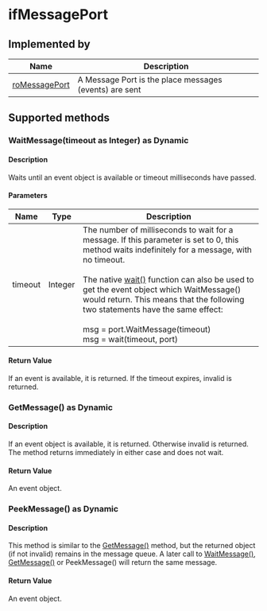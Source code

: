 ifMessagePort
=============

Implemented by
--------------

| Name | Description |
| --- | --- |
| [roMessagePort](/docs/references/brightscript/components/romessageport.md "roMessagePort") | A Message Port is the place messages (events) are sent |

Supported methods
-----------------

### WaitMessage(timeout as Integer) as Dynamic

#### Description

Waits until an event object is available or timeout milliseconds have passed.

#### Parameters

| Name | Type | Description |
| --- | --- | --- |
| timeout | Integer | The number of milliseconds to wait for a message. If this parameter is set to 0, this method waits indefinitely for a message, with no timeout.  <br>  <br>The native [wait()](/docs/references/brightscript/language/global-utility-functions.md#waittimeout-as-integer-port-as-object-as-object) function can also be used to get the event object which WaitMessage() would return. This means that the following two statements have the same effect:  <br><br>    msg = port.WaitMessage(timeout)<br>    msg = wait(timeout, port) |

#### Return Value

If an event is available, it is returned. If the timeout expires, invalid is returned.

### GetMessage() as Dynamic

#### Description

If an event object is available, it is returned. Otherwise invalid is returned. The method returns immediately in either case and does not wait.

#### Return Value

An event object.

### PeekMessage() as Dynamic

#### Description

This method is similar to the [GetMessage()](#getmessage-as-dynamic) method, but the returned object (if not invalid) remains in the message queue. A later call to [WaitMessage()](#waitmessagetimeout-as-integer-as-dynamic), [GetMessage()](#getmessage-as-dynamic) or PeekMessage() will return the same message.

#### Return Value

An event object.